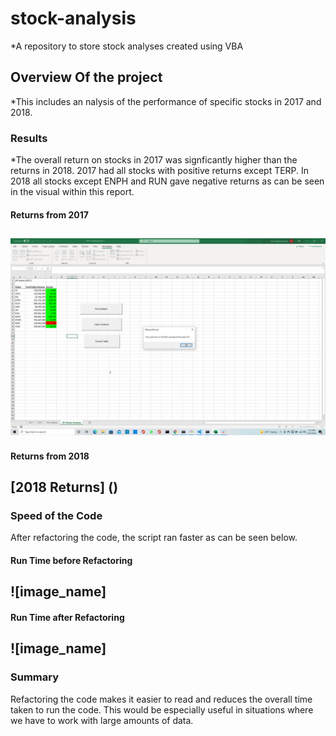 
# stock-analysis
*A repository to store stock analyses created using VBA
## Overview Of the project
*This includes an nalysis of the performance of specific stocks in 2017 and 2018.
### Results
*The overall return on stocks in 2017 was signficantly higher than the returns in 2018. 2017 had all stocks with positive returns except TERP. In 2018 all stocks except ENPH and RUN gave negative returns as can be seen in the visual within this report. 

#### Returns from 2017
![2017 Returns](https://github.com/ishan9220/stock-analysis/blob/main/VBA_Challenge_2017.png.png)
---
#### Returns from 2018
[2018 Returns] ()
---
### Speed of the Code
After refactoring the code, the script ran faster as can be seen below.
#### Run Time before Refactoring
![image_name]
---
#### Run Time after Refactoring
![image_name]
---
### Summary
Refactoring the code makes it easier to read and reduces the overall time taken to run the code. This would be especially useful in situations where we have to work with large amounts of data. 
